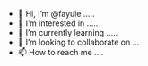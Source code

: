 - 👋 Hi, I’m @fayule .....
- 👀 I’m interested in .....
- 🌱 I’m currently learning .....
- 💞️ I’m looking to collaborate on ...
- 📫 How to reach me ....

<!---
fayule/fayule is a ✨ special ✨ repository because its `README.md` (this file) appears on your GitHub profile.
You can click the Preview link to take a look at your changes.
--->
